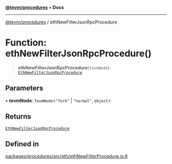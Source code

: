 [**@tevm/procedures**](../README.md) • **Docs**

***

[@tevm/procedures](../globals.md) / ethNewFilterJsonRpcProcedure

# Function: ethNewFilterJsonRpcProcedure()

> **ethNewFilterJsonRpcProcedure**(`tevmNode`): [`EthNewFilterJsonRpcProcedure`](../type-aliases/EthNewFilterJsonRpcProcedure.md)

## Parameters

• **tevmNode**: `TevmNode`\<`"fork"` \| `"normal"`, `object`\>

## Returns

[`EthNewFilterJsonRpcProcedure`](../type-aliases/EthNewFilterJsonRpcProcedure.md)

## Defined in

[packages/procedures/src/eth/ethNewFilterProcedure.js:8](https://github.com/evmts/tevm-monorepo/blob/main/packages/procedures/src/eth/ethNewFilterProcedure.js#L8)
